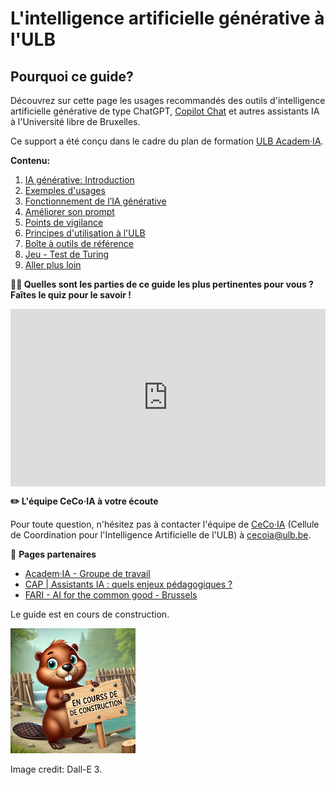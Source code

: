 # L'intelligence artificielle générative à l'ULB

## Pourquoi ce guide?

Découvrez sur cette page les usages recommandés des outils d'intelligence artificielle générative de type ChatGPT, [Copilot Chat](https://copilot.cloud.microsoft/) et autres assistants IA à l'Université libre de Bruxelles.

Ce support a été conçu dans le cadre du plan de formation <a href="https://www.ulb.be/fr/intelligence-artificielle/academ%C2%B7ia-plan-de-formation-pour-lintelligence-artificielle" target="_blank">ULB Academ·IA</a>.

**Contenu:**

1. [IA générative: Introduction](part1)
2. [Exemples d'usages](part2)
3. [Fonctionnement de l’IA générative](part3)
4. [Améliorer son prompt](part4)
5. [Points de vigilance](part5)
6. [Principes d'utilisation à l'ULB](part6)
7. [Boîte à outils de référence](part7)
8. [Jeu - Test de Turing](part8)
9. [Aller plus loin](part9)

**👩‍🎓 Quelles sont les parties de ce guide les plus pertinentes pour vous ? Faîtes le quiz pour le savoir !**

<center>
    <div style="width: 100%;">
        <div style="position: relative; padding-bottom: 56.25%; padding-top: 0; height: 0;"><iframe title="Teste tes connaissances sur l'IA " frameborder="0" width="1200" height="675" style="position: absolute; top: 0; left: 0; width: 100%; height: 100%;" src="https://view.genially.com/675bfde6780f15e3bedbffcf" type="text/html" allowscriptaccess="always" allowfullscreen="true" scrolling="yes" allownetworking="all"></iframe> </div>
    </div>
</center>


**✏️ L'équipe CeCo·IA à votre écoute**

Pour toute question, n'hésitez pas à contacter l'équipe de [CeCo·IA](https://www.ulb.be/fr/intelligence-artificielle/academ%C2%B7ia-plan-de-formation-pour-lintelligence-artificielle) (Cellule de Coordination pour l'Intelligence Artificielle de l'ULB) à [cecoia@ulb.be](mailto:cecoia@ulb.be). 

📌 **Pages partenaires**

- [Academ·IA - Groupe de travail](https://portail.ulb.be/fr/informatique/academ-ia-groupe-de-travail)
- [CAP | Assistants IA : quels enjeux pédagogiques ?](https://uv.ulb.ac.be/course/view.php?id=111621)
- [FARI - AI for the common good - Brussels](https://www.fari.brussels/fr/calendrier)

Le guide est en cours de construction.

![beaver](beaver.png)

Image credit: Dall-E 3.


